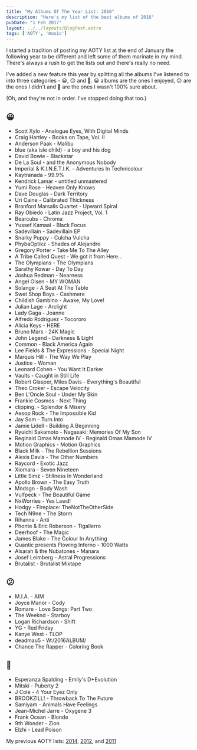 ```yaml
---
title: "My Albums Of The Year List: 2016"
description: "Here's my list of the best albums of 2016"
pubDate: "1 Feb 2017"
layout: ../../layouts/BlogPost.astro
tags: ['AOTY', 'music']
---
```


I started a tradition of posting my AOTY list at the end of January the following year to be different and left some of them marinate in my mind. There's always a rush to get the lists out and there's really no need.

I've added a new feature this year by splitting all the albums I've listened to into three categories - 😀, 😕 and 🥴. 😀 albums are the ones I enjoyed, 😕 are the ones I didn't and 🥴 are the ones I wasn't 100% sure about.

(Oh, and they're not in order. I've stopped doing that too.)

## 😀

- Scott Xylo - Analogue Eyes, With Digital Minds
- Craig Hartley - Books on Tape, Vol. II
- Anderson Paak - Malibu
- blue (aka isle child) - a boy and his dog
- David Bowie - Blackstar
- De La Soul - and the Anonymous Nobody
- Imperial & K.I.N.E.T.I.K. - Adventures In Technicolour
- Kaytranada - 99.9%
- Kendrick Lamar - untitled unmastered
- Yumi Rose - Heaven Only Knows
- Dave Douglas - Dark Territory
- Uri Caine - Calibrated Thickness
- Branford Marsalis Quartet - Upward Spiral
- Ray Obiedo - Latin Jazz Project, Vol. 1
- Bearcubs - Chroma
- Yussef Kamaal - Black Focus
- Sadevillain - Sadevillain EP
- Snarky Puppy - Culcha Vulcha
- PhybaOptikz - Shades of Alejandro
- Gregory Porter - Take Me To The Alley
- A Tribe Called Quest - We got it from Here…
- The Olympians - The Olympians
- Sarathy Kowar - Day To Day
- Joshua Redman - Nearness
- Angel Olsen - MY WOMAN
- Solange - A Seat At The Table
- Swet Shop Boys - Cashmere
- Childish Gambino - Awake, My Love!
- Julian Lage - Arclight
- Lady Gaga - Joanne
- Alfredo Rodriguez - Tocororo
- Alicia Keys - HERE
- Bruno Mars - 24K Magic
- John Legend - Darkness & Light
- Common - Black America Again
- Lee Fields & The Expressions - Special Night
- Marquis Hill - The Way We Play
- Justice - Woman
- Leonard Cohen - You Want It Darker
- Vaults - Caught in Still Life
- Robert Glasper, Miles Davis - Everything's Beautiful
- Theo Croker - Escape Velocity
- Ben L'Oncle Soul - Under My Skin
- Frankie Cosmos - Next Thing
- clipping. - Splendor & Misery
- Aesop Rock - The Impossible Kid
- Jay Som - Turn Into
- Jamie Lidell - Building A Beginning
- Ryuichi Sakamoto - Nagasaki: Memories Of My Son
- Reginald Omas Mamode IV - Reginald Omas Mamode IV
- Motion Graphics - Motion Graphics
- Black Milk - The Rebellion Sessions
- Alexis Davis - The Other Numbers
- Raycord - Exotic Jazz
- Xiomara - Seven Nineteen
- Little Simz - Stillness In Wonderland
- Apollo Brown - The Easy Truth
- Mndsgn - Body Wash
- Vulfpeck - The Beautiful Game
- NxWorries - Yes Lawd!
- Hodgy - Fireplace: TheNotTheOtherSide
- Tech N9ne - The Storm
- Rihanna - Anti
- Phonte & Eric Roberson - Tigallerro
- Deerhoof - The Magic
- James Blake - The Colour In Anything
- Quantic presents Flowing Inferno - 1000 Watts
- Alsarah & the Nubatones - Manara
- Josef Leimberg - Astral Progressions
- Brutalist - Brutalist Mixtape

## 😕

- M.I.A. - AIM
- Joyce Manor - Cody
- Romare - Love Songs: Part Two
- The Weeknd - Starboy
- Logan Richardson - Shift
- YG - Red Friday
- Kanye West - TLOP
- deadmau5 - W:/2016ALBUM/
- Chance The Rapper - Coloring Book

## 🥴

- Esperanza Spalding - Emily's D+Evolution
- Mitski - Puberty 2
- J Cole - 4 Your Eyez Only
- BROOKZILL! - Throwback To The Future
- Samiyam - Animals Have Feelings
- Jean-Michel Jarre - Oxygene 3
- Frank Ocean - Blonde
- 9th Wonder - Zion
- Elzhi - Lead Poison

My previous AOTY lists: [2014](/posts/my-album-of-the-year-list-2014/), [2012](/posts/my-50-favourite-albums-of-2012/), and [2011](/posts/my-favourite-albums-of-the-year-2011/)